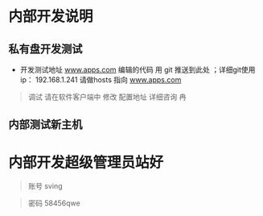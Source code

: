 # 内部开发说明
 
## 私有盘开发测试
* 开发测试地址 www.apps.com 编辑的代码 用 git 推送到此处 ；详细git使用 
      ip： 192.168.1.241 请做hosts 指向 www.apps.com  

>   调试 请在软件客户端中 修改 配置地址 详细咨询 冉
      
## 内部测试新主机


# 内部开发超级管理员站好

> 账号 sving

> 密码 58456qwe


